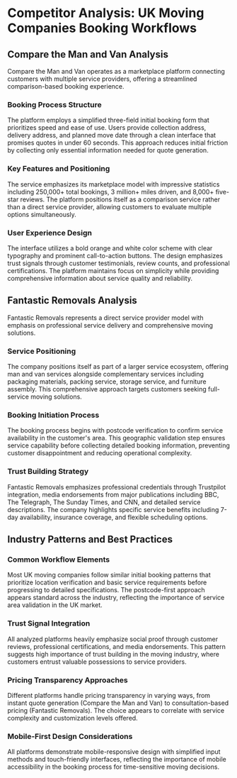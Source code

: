 # Competitor Analysis: UK Moving Companies Booking Workflows

## Compare the Man and Van Analysis

Compare the Man and Van operates as a marketplace platform connecting customers with multiple service providers, offering a streamlined comparison-based booking experience.

### Booking Process Structure
The platform employs a simplified three-field initial booking form that prioritizes speed and ease of use. Users provide collection address, delivery address, and planned move date through a clean interface that promises quotes in under 60 seconds. This approach reduces initial friction by collecting only essential information needed for quote generation.

### Key Features and Positioning
The service emphasizes its marketplace model with impressive statistics including 250,000+ total bookings, 3 million+ miles driven, and 8,000+ five-star reviews. The platform positions itself as a comparison service rather than a direct service provider, allowing customers to evaluate multiple options simultaneously.

### User Experience Design
The interface utilizes a bold orange and white color scheme with clear typography and prominent call-to-action buttons. The design emphasizes trust signals through customer testimonials, review counts, and professional certifications. The platform maintains focus on simplicity while providing comprehensive information about service quality and reliability.

## Fantastic Removals Analysis

Fantastic Removals represents a direct service provider model with emphasis on professional service delivery and comprehensive moving solutions.

### Service Positioning
The company positions itself as part of a larger service ecosystem, offering man and van services alongside complementary services including packaging materials, packing service, storage service, and furniture assembly. This comprehensive approach targets customers seeking full-service moving solutions.

### Booking Initiation Process
The booking process begins with postcode verification to confirm service availability in the customer's area. This geographic validation step ensures service capability before collecting detailed booking information, preventing customer disappointment and reducing operational complexity.

### Trust Building Strategy
Fantastic Removals emphasizes professional credentials through Trustpilot integration, media endorsements from major publications including BBC, The Telegraph, The Sunday Times, and CNN, and detailed service descriptions. The company highlights specific service benefits including 7-day availability, insurance coverage, and flexible scheduling options.

## Industry Patterns and Best Practices

### Common Workflow Elements
Most UK moving companies follow similar initial booking patterns that prioritize location verification and basic service requirements before progressing to detailed specifications. The postcode-first approach appears standard across the industry, reflecting the importance of service area validation in the UK market.

### Trust Signal Integration
All analyzed platforms heavily emphasize social proof through customer reviews, professional certifications, and media endorsements. This pattern suggests high importance of trust building in the moving industry, where customers entrust valuable possessions to service providers.

### Pricing Transparency Approaches
Different platforms handle pricing transparency in varying ways, from instant quote generation (Compare the Man and Van) to consultation-based pricing (Fantastic Removals). The choice appears to correlate with service complexity and customization levels offered.

### Mobile-First Design Considerations
All platforms demonstrate mobile-responsive design with simplified input methods and touch-friendly interfaces, reflecting the importance of mobile accessibility in the booking process for time-sensitive moving decisions.
